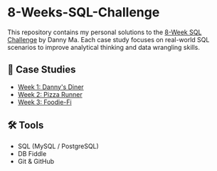 # 8-Weeks-SQL-Challenge
This repository contains my personal solutions to the [8-Week SQL Challenge](https://8weeksqlchallenge.com/) by Danny Ma. Each case study focuses on real-world SQL scenarios to improve analytical thinking and data wrangling skills.

## 📁 Case Studies

- [Week 1: Danny's Diner](./week1-customer-analytics/)
- [Week 2: Pizza Runner](./week2-pizza-runner/)
- [Week 3: Foodie-Fi](./week3-foodie-fi/)

## 🛠️ Tools

- SQL (MySQL / PostgreSQL)
- DB Fiddle
- Git & GitHub
